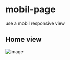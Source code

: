 # mobil-page
use a mobil responsive view

## Home view
![image](https://user-images.githubusercontent.com/74383773/194781740-5730dd18-ee0e-4c76-a8ee-d43aaed4635f.png)
